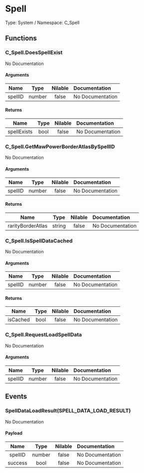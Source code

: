 # Spell

Type: System / Namespace: C_Spell

## Functions

### C_Spell.DoesSpellExist

No Documentation
#### Arguments
|Name|Type|Nilable|Documentation|
|:---:|:---:|:---:|:---|
|spellID|number|false|No Documentation|
#### Returns
|Name|Type|Nilable|Documentation|
|:---:|:---:|:---:|:---|
|spellExists|bool|false|No Documentation|
### C_Spell.GetMawPowerBorderAtlasBySpellID

No Documentation
#### Arguments
|Name|Type|Nilable|Documentation|
|:---:|:---:|:---:|:---|
|spellID|number|false|No Documentation|
#### Returns
|Name|Type|Nilable|Documentation|
|:---:|:---:|:---:|:---|
|rarityBorderAtlas|string|false|No Documentation|
### C_Spell.IsSpellDataCached

No Documentation
#### Arguments
|Name|Type|Nilable|Documentation|
|:---:|:---:|:---:|:---|
|spellID|number|false|No Documentation|
#### Returns
|Name|Type|Nilable|Documentation|
|:---:|:---:|:---:|:---|
|isCached|bool|false|No Documentation|
### C_Spell.RequestLoadSpellData

No Documentation
#### Arguments
|Name|Type|Nilable|Documentation|
|:---:|:---:|:---:|:---|
|spellID|number|false|No Documentation|
## Events

### SpellDataLoadResult(SPELL_DATA_LOAD_RESULT)

No Documentation
#### Payload
|Name|Type|Nilable|Documentation|
|:---:|:---:|:---:|:---|
|spellID|number|false|No Documentation|
|success|bool|false|No Documentation|